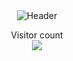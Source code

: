 <div style="text-align:center;">
  <img src="https://github.com/Mvsterpiece/Mvsterpiece/blob/main/Skyline.gif" style="vertical-align:middle;" alt="Header">
</div>


<p align="center"> 
  Visitor count<br>
  <img src="https://profile-counter.glitch.me/mvsterpiece/count.svg" />
</p>
